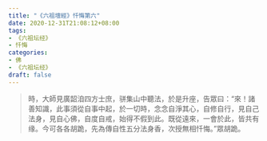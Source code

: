 ```yaml
---
title: "《六祖壇經》忏悔第六"
date: 2020-12-31T21:08:12+08:00
tags: 
- 《六祖坛经》
- 忏悔
categories: 
- 佛
- 《六祖坛经》
draft: false
---
```


> 時，大師見廣韶洎四方士庶，骈集山中聽法，於是升座，告眾曰：“來！諸善知識，此事須從自事中起，於一切時，念念自淨其心，自修自行，見自己法身，見自心佛，自度自戒，始得不假到此。既從遠來，一會於此，皆共有缘。今可各各胡跪，先為傳自性五分法身香，次授無相忏悔。”眾胡跪。























































































